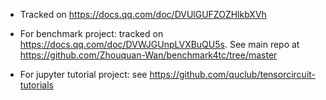 - Tracked on https://docs.qq.com/doc/DVUlGUFZOZHlkbXVh

- For benchmark project: tracked on https://docs.qq.com/doc/DVWJGUnpLVXBuQU5s. See main repo at https://github.com/Zhouquan-Wan/benchmark4tc/tree/master

- For jupyter tutorial project: see https://github.com/quclub/tensorcircuit-tutorials
